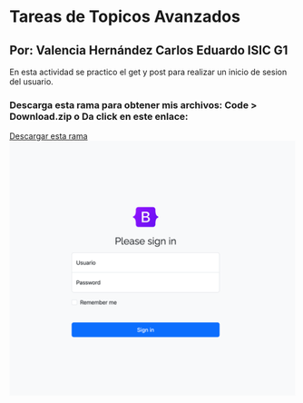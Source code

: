# Tareas de Topicos Avanzados
## Por: Valencia Hernández Carlos Eduardo ISIC G1

En esta actividad se practico el get y post para realizar un inicio de sesion del usuario.

### Descarga esta rama para obtener mis archivos: Code > Download.zip o Da click en este enlace:
[Descargar esta rama](https://github.com/choterifa/Tareas-Topicos/archive/refs/heads/Practica-4-Yinja-con-GET-Y-POST.zip)
![Descargar esta rama](static/imagenes/login%20final.png)

